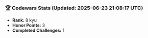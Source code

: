 ### 🏆 Codewars Stats (Updated: 2025-06-23 21:08:17 UTC)

- **Rank:** 8 kyu
- **Honor Points:** 3
- **Completed Challenges:** 1
